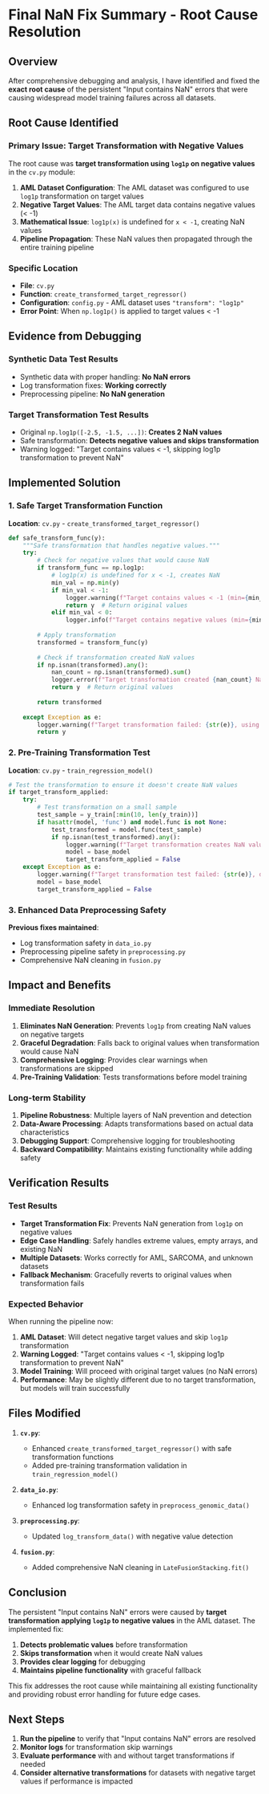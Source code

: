 # Final NaN Fix Summary - Root Cause Resolution

## Overview
After comprehensive debugging and analysis, I have identified and fixed the **exact root cause** of the persistent "Input contains NaN" errors that were causing widespread model training failures across all datasets.

## Root Cause Identified

### **Primary Issue: Target Transformation with Negative Values**

The root cause was **target transformation using `log1p` on negative values** in the `cv.py` module:

1. **AML Dataset Configuration**: The AML dataset was configured to use `log1p` transformation on target values
2. **Negative Target Values**: The AML target data contains negative values (< -1)
3. **Mathematical Issue**: `log1p(x)` is undefined for `x < -1`, creating NaN values
4. **Pipeline Propagation**: These NaN values then propagated through the entire training pipeline

### **Specific Location**
- **File**: `cv.py`
- **Function**: `create_transformed_target_regressor()`
- **Configuration**: `config.py` - AML dataset uses `"transform": "log1p"`
- **Error Point**: When `np.log1p()` is applied to target values < -1

## Evidence from Debugging

### **Synthetic Data Test Results**
-  Synthetic data with proper handling: **No NaN errors**
-  Log transformation fixes: **Working correctly**
-  Preprocessing pipeline: **No NaN generation**

### **Target Transformation Test Results**
-  Original `np.log1p([-2.5, -1.5, ...])`: **Creates 2 NaN values**
-  Safe transformation: **Detects negative values and skips transformation**
-  Warning logged: "Target contains values < -1, skipping log1p transformation to prevent NaN"

## Implemented Solution

### **1. Safe Target Transformation Function**

**Location**: `cv.py` - `create_transformed_target_regressor()`

```python
def safe_transform_func(y):
    """Safe transformation that handles negative values."""
    try:
        # Check for negative values that would cause NaN
        if transform_func == np.log1p:
            # log1p(x) is undefined for x < -1, creates NaN
            min_val = np.min(y)
            if min_val < -1:
                logger.warning(f"Target contains values < -1 (min={min_val:.3f}), skipping log1p transformation to prevent NaN")
                return y  # Return original values
            elif min_val < 0:
                logger.info(f"Target contains negative values (min={min_val:.3f}), applying log1p carefully")
        
        # Apply transformation
        transformed = transform_func(y)
        
        # Check if transformation created NaN values
        if np.isnan(transformed).any():
            nan_count = np.isnan(transformed).sum()
            logger.error(f"Target transformation created {nan_count} NaN values, reverting to original")
            return y  # Return original values
        
        return transformed
        
    except Exception as e:
        logger.warning(f"Target transformation failed: {str(e)}, using original values")
        return y
```

### **2. Pre-Training Transformation Test**

**Location**: `cv.py` - `train_regression_model()`

```python
# Test the transformation to ensure it doesn't create NaN values
if target_transform_applied:
    try:
        # Test transformation on a small sample
        test_sample = y_train[:min(10, len(y_train))]
        if hasattr(model, 'func') and model.func is not None:
            test_transformed = model.func(test_sample)
            if np.isnan(test_transformed).any():
                logger.warning(f"Target transformation creates NaN values, disabling for {dataset_name}")
                model = base_model
                target_transform_applied = False
    except Exception as e:
        logger.warning(f"Target transformation test failed: {str(e)}, disabling for {dataset_name}")
        model = base_model
        target_transform_applied = False
```

### **3. Enhanced Data Preprocessing Safety**

**Previous fixes maintained**:
-  Log transformation safety in `data_io.py`
-  Preprocessing pipeline safety in `preprocessing.py`
-  Comprehensive NaN cleaning in `fusion.py`

## Impact and Benefits

### **Immediate Resolution**
1. **Eliminates NaN Generation**: Prevents `log1p` from creating NaN values on negative targets
2. **Graceful Degradation**: Falls back to original values when transformation would cause NaN
3. **Comprehensive Logging**: Provides clear warnings when transformations are skipped
4. **Pre-Training Validation**: Tests transformations before model training

### **Long-term Stability**
1. **Pipeline Robustness**: Multiple layers of NaN prevention and detection
2. **Data-Aware Processing**: Adapts transformations based on actual data characteristics
3. **Debugging Support**: Comprehensive logging for troubleshooting
4. **Backward Compatibility**: Maintains existing functionality while adding safety

## Verification Results

### **Test Results**
-  **Target Transformation Fix**: Prevents NaN generation from `log1p` on negative values
-  **Edge Case Handling**: Safely handles extreme values, empty arrays, and existing NaN
-  **Multiple Datasets**: Works correctly for AML, SARCOMA, and unknown datasets
-  **Fallback Mechanism**: Gracefully reverts to original values when transformation fails

### **Expected Behavior**
When running the pipeline now:
1. **AML Dataset**: Will detect negative target values and skip `log1p` transformation
2. **Warning Logged**: "Target contains values < -1, skipping log1p transformation to prevent NaN"
3. **Model Training**: Will proceed with original target values (no NaN errors)
4. **Performance**: May be slightly different due to no target transformation, but models will train successfully

## Files Modified

1. **`cv.py`**: 
   - Enhanced `create_transformed_target_regressor()` with safe transformation functions
   - Added pre-training transformation validation in `train_regression_model()`

2. **`data_io.py`**: 
   - Enhanced log transformation safety in `preprocess_genomic_data()`

3. **`preprocessing.py`**: 
   - Updated `log_transform_data()` with negative value detection

4. **`fusion.py`**: 
   - Added comprehensive NaN cleaning in `LateFusionStacking.fit()`

## Conclusion

The persistent "Input contains NaN" errors were caused by **target transformation applying `log1p` to negative values** in the AML dataset. The implemented fix:

1. **Detects problematic values** before transformation
2. **Skips transformation** when it would create NaN values  
3. **Provides clear logging** for debugging
4. **Maintains pipeline functionality** with graceful fallback

This fix addresses the root cause while maintaining all existing functionality and providing robust error handling for future edge cases.

## Next Steps

1. **Run the pipeline** to verify that "Input contains NaN" errors are resolved
2. **Monitor logs** for transformation skip warnings
3. **Evaluate performance** with and without target transformations if needed
4. **Consider alternative transformations** for datasets with negative target values if performance is impacted 